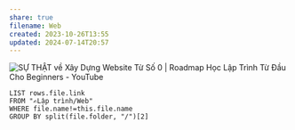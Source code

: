 ```yaml
---
share: true
filename: Web
created: 2023-10-26T13:55
updated: 2024-07-14T20:57
---
```

![SỰ THẬT về Xây Dựng Website Từ Số 0 | Roadmap Học Lập Trình Từ Đầu Cho Beginners - YouTube](https://youtu.be/JoXcxgs99bg?si=wWTRFwVis99Ey8Us)
```dataview
LIST rows.file.link
FROM "✍️Lập trình/Web" 
WHERE file.name!=this.file.name
GROUP BY split(file.folder, "/")[2]
```
